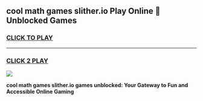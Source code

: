 
## cool math games slither.io Play Online 👋 Unblocked Games
<h3>
<a href="https://news.freeplayer.one?title=cool_math_games_slither.io&ref=17CMG">CLICK TO PLAY</a></h3>
<hr>

<h3>
<a href="https://news.freeplayer.one?title=cool_math_games_slither.io&ref=17CMG">CLICK 2 PLAY</a>
  
</h3>

<a href="https://news.freeplayer.one?title=cool_math_games_slither.io&ref=17CMG/"><img src="https://clearcache.store/games.png"></a>


**cool math games slither.io games unblocked: Your Gateway to Fun and Accessible Online Gaming**
